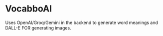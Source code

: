 # VocabboAI
Uses OpenAI/Groq/Gemini in the backend to generate word meanings and DALL-E FOR generating images.
